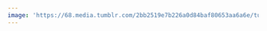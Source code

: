```yaml
---
image: 'https://68.media.tumblr.com/2bb2519e7b226a0d84baf80653aa6a6e/tumblr_nnknvwNgsI1tbdx3so1_1280.jpg'
---
```

